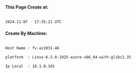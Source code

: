 
   
#### This Page Create at:

```bash

2024-11-07 - 17:35:21 UTC

```

#### Create By Machine:

```bash

Host Name : fv-az2031-46

platform  : Linux-6.5.0-1025-azure-x86_64-with-glibc2.35

Ip Local  : 10.1.0.101

```

